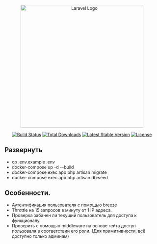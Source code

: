 <p align="center"><a href="https://laravel.com" target="_blank"><img src="https://raw.githubusercontent.com/laravel/art/master/logo-lockup/5%20SVG/2%20CMYK/1%20Full%20Color/laravel-logolockup-cmyk-red.svg" width="400" alt="Laravel Logo"></a></p>

<p align="center">
<a href="https://github.com/laravel/framework/actions"><img src="https://github.com/laravel/framework/workflows/tests/badge.svg" alt="Build Status"></a>
<a href="https://packagist.org/packages/laravel/framework"><img src="https://img.shields.io/packagist/dt/laravel/framework" alt="Total Downloads"></a>
<a href="https://packagist.org/packages/laravel/framework"><img src="https://img.shields.io/packagist/v/laravel/framework" alt="Latest Stable Version"></a>
<a href="https://packagist.org/packages/laravel/framework"><img src="https://img.shields.io/packagist/l/laravel/framework" alt="License"></a>
</p>

## Развернуть

- cp .env.example .env
- docker-compose up -d --build
- docker-compose exec app php artisan migrate
- docker-compose exec app php artisan db:seed

## Особенности.

- Аутентификация пользователя с помощью breeze
- Throttle на 15 запросов в минуту от 1 IP адреса.
- Проверка забанен ли текущий пользователь для доступа к функционалу.
- Проверить с помощью middleware на основе гейта доступ пользоваля в соответствии его роли. (Для примитивности, всё доступно только админам)

